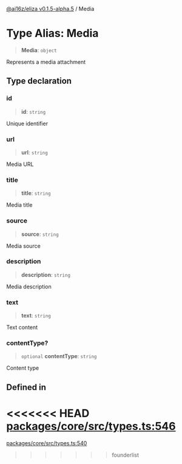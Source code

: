 [@ai16z/eliza v0.1.5-alpha.5](../index.md) / Media

# Type Alias: Media

> **Media**: `object`

Represents a media attachment

## Type declaration

### id

> **id**: `string`

Unique identifier

### url

> **url**: `string`

Media URL

### title

> **title**: `string`

Media title

### source

> **source**: `string`

Media source

### description

> **description**: `string`

Media description

### text

> **text**: `string`

Text content

### contentType?

> `optional` **contentType**: `string`

Content type

## Defined in

<<<<<<< HEAD
[packages/core/src/types.ts:546](https://github.com/ai16z/eliza/blob/main/packages/core/src/types.ts#L546)
=======
[packages/core/src/types.ts:540](https://github.com/konstantine25b/eliza/blob/main/packages/core/src/types.ts#L540)
>>>>>>> founderlist
